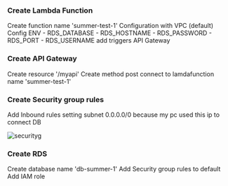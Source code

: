 ### Create Lambda Function

Create function name 'summer-test-1'
Configuration with VPC (default)
Config ENV 
     - RDS_DATABASE
     - RDS_HOSTNAME
     - RDS_PASSWORD
     - RDS_PORT
     - RDS_USERNAME	
add triggers API Gateway

### Create API Gateway
Create resource '/myapi'
Create method post
connect to lamdafunction name 'summer-test-1'

### Create Security group rules
Add Inbound rules setting subnet 0.0.0.0/0 because my pc used this ip to connect DB

![securityg](https://ibb.co/p10xL48)

### Create RDS

Create database name 'db-summer-1'
Add Security group rules to default 
Add IAM role

